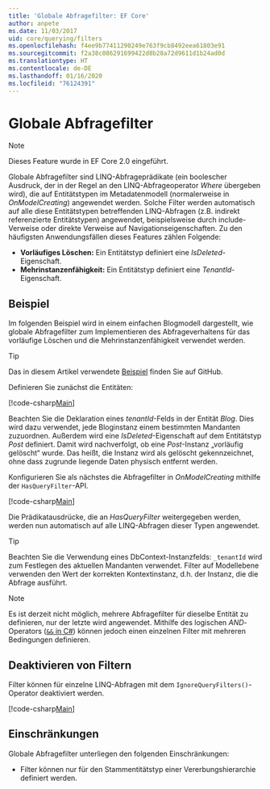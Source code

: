 ```yaml
---
title: 'Globale Abfragefilter: EF Core'
author: anpete
ms.date: 11/03/2017
uid: core/querying/filters
ms.openlocfilehash: f4ee9b77411290249e763f9cb8492eea61803e91
ms.sourcegitcommit: f2a38c086291699422d8b28a72d9611d1b24ad0d
ms.translationtype: HT
ms.contentlocale: de-DE
ms.lasthandoff: 01/16/2020
ms.locfileid: "76124391"
---
```

# <a name="global-query-filters"></a>Globale Abfragefilter

> [!NOTE]
> Dieses Feature wurde in EF Core 2.0 eingeführt.

Globale Abfragefilter sind LINQ-Abfrageprädikate (ein boolescher Ausdruck, der in der Regel an den LINQ-Abfrageoperator *Where* übergeben wird), die auf Entitätstypen im Metadatenmodell (normalerweise in *OnModelCreating*) angewendet werden. Solche Filter werden automatisch auf alle diese Entitätstypen betreffenden LINQ-Abfragen (z.B. indirekt referenzierte Entitätstypen) angewendet, beispielsweise durch include-Verweise oder direkte Verweise auf Navigationseigenschaften. Zu den häufigsten Anwendungsfällen dieses Features zählen Folgende:

* **Vorläufiges Löschen:** Ein Entitätstyp definiert eine *IsDeleted*-Eigenschaft.
* **Mehrinstanzenfähigkeit:** Ein Entitätstyp definiert eine *TenantId*-Eigenschaft.

## <a name="example"></a>Beispiel

Im folgenden Beispiel wird in einem einfachen Blogmodell dargestellt, wie globale Abfragefilter zum Implementieren des Abfrageverhaltens für das vorläufige Löschen und die Mehrinstanzenfähigkeit verwendet werden.

> [!TIP]
> Das in diesem Artikel verwendete [Beispiel](https://github.com/aspnet/EntityFramework.Docs/tree/master/samples/core/QueryFilters) finden Sie auf GitHub.

Definieren Sie zunächst die Entitäten:

[!code-csharp[Main](../../../samples/core/QueryFilters/Program.cs#Entities)]

Beachten Sie die Deklaration eines _tenantId_-Felds in der Entität _Blog_. Dies wird dazu verwendet, jede Bloginstanz einem bestimmten Mandanten zuzuordnen. Außerdem wird eine _IsDeleted_-Eigenschaft auf dem Entitätstyp _Post_ definiert. Damit wird nachverfolgt, ob eine _Post_-Instanz „vorläufig gelöscht“ wurde. Das heißt, die Instanz wird als gelöscht gekennzeichnet, ohne dass zugrunde liegende Daten physisch entfernt werden.

Konfigurieren Sie als nächstes die Abfragefilter in _OnModelCreating_ mithilfe der `HasQueryFilter`-API.

[!code-csharp[Main](../../../samples/core/QueryFilters/Program.cs#Configuration)]

Die Prädikatausdrücke, die an _HasQueryFilter_ weitergegeben werden, werden nun automatisch auf alle LINQ-Abfragen dieser Typen angewendet.

> [!TIP]
> Beachten Sie die Verwendung eines DbContext-Instanzfelds: `_tenantId` wird zum Festlegen des aktuellen Mandanten verwendet. Filter auf Modellebene verwenden den Wert der korrekten Kontextinstanz, d.h. der Instanz, die die Abfrage ausführt.

> [!NOTE]
> Es ist derzeit nicht möglich, mehrere Abfragefilter für dieselbe Entität zu definieren, nur der letzte wird angewendet. Mithilfe des logischen _AND_-Operators ([`&&` in C#](https://docs.microsoft.com/dotnet/csharp/language-reference/operators/boolean-logical-operators#conditional-logical-and-operator-)) können jedoch einen einzelnen Filter mit mehreren Bedingungen definieren.

## <a name="disabling-filters"></a>Deaktivieren von Filtern

Filter können für einzelne LINQ-Abfragen mit dem `IgnoreQueryFilters()`-Operator deaktiviert werden.

[!code-csharp[Main](../../../samples/core/QueryFilters/Program.cs#IgnoreFilters)]

## <a name="limitations"></a>Einschränkungen

Globale Abfragefilter unterliegen den folgenden Einschränkungen:

* Filter können nur für den Stammentitätstyp einer Vererbungshierarchie definiert werden.
